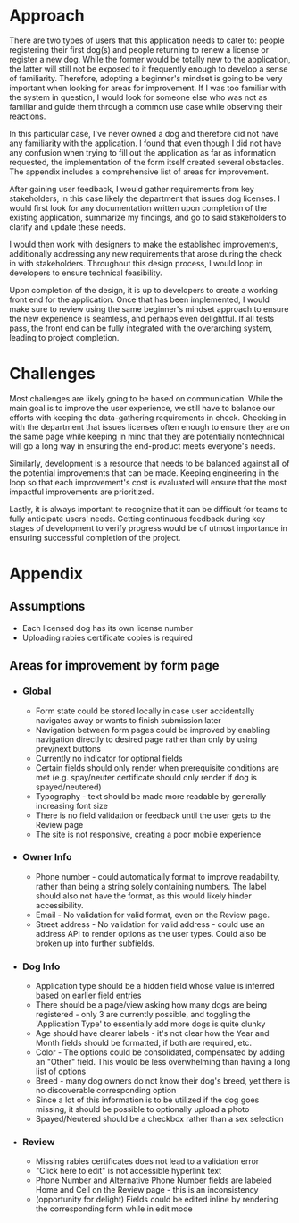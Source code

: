 # Approach
There are two types of users that this application needs to cater to: people registering their first dog(s) and people returning to renew a license or register a new dog. While the former would be totally new to the application, the latter will still not be exposed to it frequently enough to develop a sense of familiarity. Therefore, adopting a beginner's mindset is going to be very important when looking for areas for improvement. If I was too familiar with the system in question, I would look for someone else who was not as familiar and guide them through a common use case while observing their reactions.

In this particular case, I've never owned a dog and therefore did not have any familiarity with the application. I found that even though I did not have any confusion when trying to fill out the application as far as information requested, the implementation of the form itself created several obstacles. The appendix includes a comprehensive list of areas for improvement.

After gaining user feedback, I would gather requirements from key stakeholders, in this case likely the department that issues dog licenses. I would first look for any documentation written upon completion of the existing application, summarize my findings, and go to said stakeholders to clarify and update these needs.

I would then work with designers to make the established improvements, additionally addressing any new requirements that arose during the check in with stakeholders. Throughout this design process, I would loop in developers to ensure technical feasibility.

Upon completion of the design, it is up to developers to create a working front end for the application. Once that has been implemented, I would make sure to review using the same beginner's mindset approach to ensure the new experience is seamless, and perhaps even delightful. If all tests pass, the front end can be fully integrated with the overarching system, leading to project completion.

# Challenges
Most challenges are likely going to be based on communication. While the main goal is to improve the user experience, we still have to balance our efforts with keeping the data-gathering requirements in check. Checking in with the department that issues licenses often enough to ensure they are on the same page while keeping in mind that they are potentially nontechnical will go a long way in ensuring the end-product meets everyone's needs.

Similarly, development is a resource that needs to be balanced against all of the potential improvements that can be made. Keeping engineering in the loop so that each improvement's cost is evaluated will ensure that the most impactful improvements are prioritized.

Lastly, it is always important to recognize that it can be difficult for teams to fully anticipate users' needs. Getting continuous feedback during key stages of development to verify progress would be of utmost importance in ensuring successful completion of the project.

# Appendix
## Assumptions
* Each licensed dog has its own license number
* Uploading rabies certificate copies is required

## Areas for improvement by form page
* ### Global
  * Form state could be stored locally in case user accidentally navigates away or wants to finish submission later
  * Navigation between form pages could be improved by enabling navigation directly to desired page rather than only by using prev/next buttons
  * Currently no indicator for optional fields
  * Certain fields should only render when prerequisite conditions are met (e.g. spay/neuter certificate should only render if dog is spayed/neutered)
  * Typography - text should be made more readable by generally increasing font size
  * There is no field validation or feedback until the user gets to the Review page
  * The site is not responsive, creating a poor mobile experience

* ### Owner Info
  * Phone number - could automatically format to improve readability, rather than being a string solely containing numbers. The label should also not have the format, as this would likely hinder accessibility.
  * Email - No validation for valid format, even on the Review page.
  * Street address - No validation for valid address - could use an address API to render options as the user types. Could also be broken up into further subfields.

* ### Dog Info
  * Application type should be a hidden field whose value is inferred based on earlier field entries
  * There should be a page/view asking how many dogs are being registered - only 3 are currently possible, and toggling the 'Application Type' to essentially add more dogs is quite clunky
  * Age should have clearer labels - it's not clear how the Year and Month fields should be formatted, if both are required, etc.
  * Color - The options could be consolidated, compensated by adding an "Other" field. This would be less overwhelming than having a long list of options
  * Breed - many dog owners do not know their dog's breed, yet there is no discoverable corresponding option
  * Since a lot of this information is to be utilized if the dog goes missing, it should be possible to optionally upload a photo
  * Spayed/Neutered should be a checkbox rather than a sex selection

* ### Review
  * Missing rabies certificates does not lead to a validation error
  * "Click here to edit" is not accessible hyperlink text
  * Phone Number and Alternative Phone Number fields are labeled Home and Cell on the Review page - this is an inconsistency
  * (opportunity for delight) Fields could be edited inline by rendering the corresponding form while in edit mode